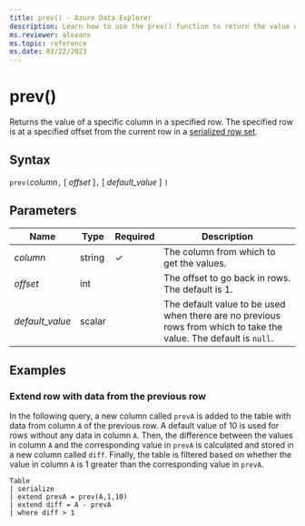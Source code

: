 ```yaml
---
title: prev() - Azure Data Explorer
description: Learn how to use the prev() function to return the value of a specific column in a specified row.
ms.reviewer: alexans
ms.topic: reference
ms.date: 03/22/2023
---
```

# prev()

Returns the value of a specific column in a specified row.
The specified row is at a specified offset from the current row in a [serialized row set](./windowsfunctions.md#serialized-row-set).

## Syntax

`prev(`*column*`,` [ *offset* ]`,` [ *default_value* ] `)`

## Parameters

| Name | Type | Required | Description |
|--|--|--|--|
| *column*| string | &check; | The column from which to get the values.|
| *offset*| int | | The offset to go back in rows. The default is 1.|
| *default_value*| scalar | | The default value to be used when there are no previous rows from which to take the value. The default is `null`.|

## Examples

### Extend row with data from the previous row

In the following query, a new column called `prevA` is added to the table with data from column `A` of the previous row. A default value of 10 is used for rows without any data in column `A`. Then, the difference between the values in column `A` and the corresponding value in `prevA` is calculated and stored in a new column called `diff`. Finally, the table is filtered based on whether the value in column `A` is 1 greater than the corresponding value in `prevA`.

```kusto
Table
| serialize 
| extend prevA = prev(A,1,10)
| extend diff = A - prevA
| where diff > 1
```
